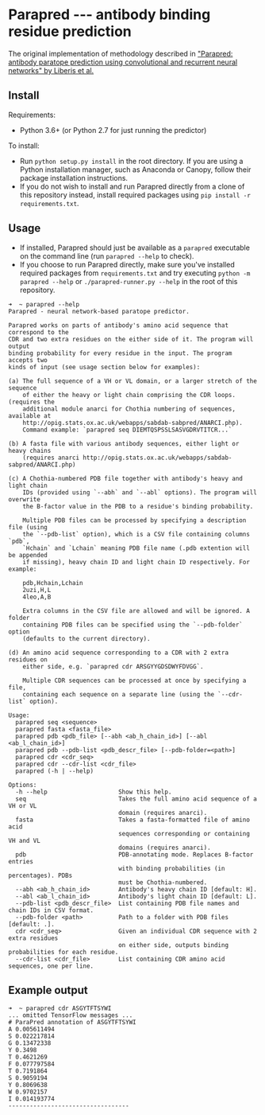 # Parapred --- antibody binding residue prediction

The original implementation of methodology described in ["Parapred: antibody paratope prediction using convolutional and recurrent neural networks" by Liberis et al.](https://academic.oup.com/bioinformatics/article/34/17/2944/4972995)

## Install

Requirements:
   * Python 3.6+ (or Python 2.7 for just running the predictor)

To install:
   * Run `python setup.py install` in the root directory. If you are using a Python installation
     manager, such as Anaconda or Canopy, follow their package installation instructions.
   * If you do not wish to install and run Parapred directly from a clone of this repository instead,
     install required packages using `pip install -r requirements.txt`.

## Usage
   * If installed, Parapred should just be available as a `parapred` executable on the command line (run
     `parapred --help` to check).
   * If you choose to run Parapred directly, make sure you've installed required packages from
     `requirements.txt` and try executing `python -m parapred --help` or `./parapred-runner.py --help`
     in the root of this repository.

```
➜  ~ parapred --help
Parapred - neural network-based paratope predictor.

Parapred works on parts of antibody's amino acid sequence that correspond to the
CDR and two extra residues on the either side of it. The program will output
binding probability for every residue in the input. The program accepts two
kinds of input (see usage section below for examples):

(a) The full sequence of a VH or VL domain, or a larger stretch of the sequence
    of either the heavy or light chain comprising the CDR loops. (requires the
    additional module anarci for Chothia numbering of sequences, available at
    http://opig.stats.ox.ac.uk/webapps/sabdab-sabpred/ANARCI.php).
    Command example: `parapred seq DIEMTQSPSSLSASVGDRVTITCR...`

(b) A fasta file with various antibody sequences, either light or heavy chains
    (requires anarci http://opig.stats.ox.ac.uk/webapps/sabdab-sabpred/ANARCI.php)

(c) A Chothia-numbered PDB file together with antibody's heavy and light chain
    IDs (provided using `--abh` and `--abl` options). The program will overwrite
    the B-factor value in the PDB to a residue's binding probability.

    Multiple PDB files can be processed by specifying a description file (using
    the `--pdb-list` option), which is a CSV file containing columns `pdb`,
    `Hchain` and `Lchain` meaning PDB file name (.pdb extention will be appended
    if missing), heavy chain ID and light chain ID respectively. For example:

    pdb,Hchain,Lchain
    2uzi,H,L
    4leo,A,B

    Extra columns in the CSV file are allowed and will be ignored. A folder
    containing PDB files can be specified using the `--pdb-folder` option
    (defaults to the current directory).

(d) An amino acid sequence corresponding to a CDR with 2 extra residues on
    either side, e.g. `parapred cdr ARSGYYGDSDWYFDVGG`.

    Multiple CDR sequences can be processed at once by specifying a file,
    containing each sequence on a separate line (using the `--cdr-list` option).

Usage:
  parapred seq <sequence>
  parapred fasta <fasta_file>
  parapred pdb <pdb_file> [--abh <ab_h_chain_id>] [--abl <ab_l_chain_id>]
  parapred pdb --pdb-list <pdb_descr_file> [--pdb-folder=<path>]
  parapred cdr <cdr_seq>
  parapred cdr --cdr-list <cdr_file>
  parapred (-h | --help)

Options:
  -h --help                    Show this help.
  seq                          Takes the full amino acid sequence of a VH or VL
                               domain (requires anarci).
  fasta                        Takes a fasta-formatted file of amino acid
                               sequences corresponding or containing VH and VL
                               domains (requires anarci).
  pdb                          PDB-annotating mode. Replaces B-factor entries
                               with binding probabilities (in percentages). PDBs
                               must be Chothia-numbered.
  --abh <ab_h_chain_id>        Antibody's heavy chain ID [default: H].
  --abl <ab_l_chain_id>        Antibody's light chain ID [default: L].
  --pdb-list <pdb_descr_file>  List containing PDB file names and chain IDs in CSV format.
  --pdb-folder <path>          Path to a folder with PDB files [default: .].
  cdr <cdr_seq>                Given an individual CDR sequence with 2 extra residues
                               on either side, outputs binding probabilities for each residue.
  --cdr-list <cdr_file>        List containing CDR amino acid sequences, one per line.
```

## Example output
```
➜  ~ parapred cdr ASGYTFTSYWI
... omitted TensorFlow messages ... 
# ParaPred annotation of ASGYTFTSYWI
A 0.005611494
S 0.022217814
G 0.13472338
Y 0.3498
T 0.4621269
F 0.077797584
T 0.7191864
S 0.9059194
Y 0.8069638
W 0.9702157
I 0.014193774
----------------------------------
```

